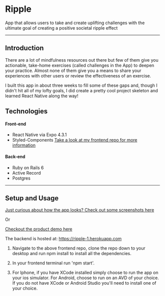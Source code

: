 # Ripple
App that allows users to take and create uplifting challenges with the ultimate goal of creating a positive societal ripple effect

---- 
## Introduction 
There are a lot of mindfulness resources out there but few of them give you actionable, take-home exercises (called challenges in the App) to deepen your practice. Almost none of them give you a means to share your experiences with other users or review the effectiveness of an exercise. 

I built this app in about three weeks to fill some of these gaps and, though I didn't hit all of my lofty goals, I did create a pretty cool project skeleton and learned React Native along the way!  

## Technologies 

#### Front-end
* React Native via Expo 4.3.1
* Styled-Components
[Take a look at my frontend repo for more information](https://github.com/Ekenayy/Ripple-frontend)

#### Back-end
* Ruby on Rails 6 
* Active Record
* Postgres


----

## Setup and Usage 

[Just curious about how the app looks? Check out some screenshots here](https://github.com/Ekenayy/Ripple-frontend/tree/main/assets/screenshots)

Or 

[Checkout the product demo here](https://www.loom.com/share/d824f5cffb3f46b1adb4f2362f5df7fa)

The backend is hosted at: https://ripple-1.herokuapp.com 

1.  Navigate to the above frontend repo, clone the repo down to your desktop and run npm install to install all the dependencies.

2. In your frontend terminal run 'npm start'.

3. For Iphone, if you have XCode installed simply choose to run the app on your ios simulator. For Android, choose to run on an AVD of your choice. If you do not have XCode or Android Studio you'll need to install one of your choice. 


